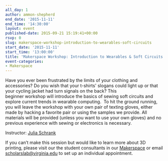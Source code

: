 ```yaml
---
all_day: 1
author: ammon-shepherd
end_date: '2015-11-11'
end_time: '14:30:00'
layout: event
published-date: 2015-09-21 15:19:41+00:00
rsvp: 0
slug: makerspace-workshop-introduction-to-wearables-soft-circuits
start_date: '2015-11-11'
start_time: '13:00:00'
title: 'Makerspace Workshop: Introduction to Wearables & Soft Circuits'
event-categories:
- Makerspace
---
```


Have you ever been frustrated by the limits of your clothing and accessories? Do you wish that your t-shirts' slogans could light up or that your cycling jacket had turn signals on the back? This beginner workshop will introduce the basics of sewing soft circuits and explore current trends in wearable computing.  To hit the ground running, you will leave the workshop with your own pair of texting gloves, either made by hacking a favorite pair or using the samples we provide. All materials will be provided (unless you want to use your own gloves) and no previous experience with sewing or electronics is necessary.


Instructor: [Julia Schrank](http://scholarslab.org/people/julia-schrank/)

If you can’t make this session but would like to learn more about 3D printing, please visit our the student consultants in our [Makerspace](http://scholarslab.org/makerspace/) or email [scholarslab@virginia.edu](mailto:scholarslab@virginia.edu) to set up an individual appointment.
